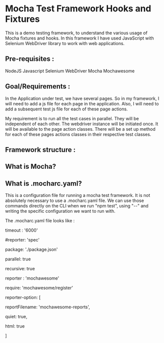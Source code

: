 # Mocha Test Framework Hooks and Fixtures 
This is a demo testing framework, to understand the various usage of Mocha fixtures and hooks. 
In this framework I have used JavaScript with Selenium WebDriver library to work with web applications. 

## Pre-requisites :

NodeJS
Javascript 
Selenium WebDriver
Mocha
Mochawesome

## Goal/Requirements :
In the Application under test, we have several pages. So in my framework, I will need to add a js file for each page in the application. 
Also, I will need to add a subsequent test js file for each of these page actions.

My requirement is to run all the test cases in parallel. They will be independent of each other.
The webdriver instance will be initiated once. It will be available to the page action classes.
There will be a set up method for each of these pages actions classes in their respective test classes.


## Framework structure :

## What is Mocha?

## What is .mocharc.yaml?

This is a configuration file for running a mocha test framework. It is not absolutely necessary to use a .mocharc.yaml file. We can use those commands directly on the CLI when we run "npm test", using "--" and writing the specific configuration we want to run with.

The .mocharc.yaml file looks like :

timeout : '6000'

#reporter: 'spec'

package: './package.json'

parallel: true

recursive: true

reporter : 'mochawesome'

require: 'mochawesome/register'

reporter-option: [

   reportFilename: 'mochawesome-reports',

   quiet: true,

   html: true
   
]





